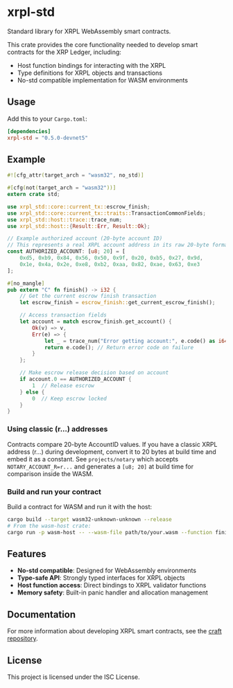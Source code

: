 # xrpl-std

Standard library for XRPL WebAssembly smart contracts.

This crate provides the core functionality needed to develop smart contracts for the XRP Ledger, including:
- Host function bindings for interacting with the XRPL
- Type definitions for XRPL objects and transactions
- No-std compatible implementation for WASM environments

## Usage

Add this to your `Cargo.toml`:

```toml
[dependencies]
xrpl-std = "0.5.0-devnet5"
```

## Example

```rust
#![cfg_attr(target_arch = "wasm32", no_std)]

#[cfg(not(target_arch = "wasm32"))]
extern crate std;

use xrpl_std::core::current_tx::escrow_finish;
use xrpl_std::core::current_tx::traits::TransactionCommonFields;
use xrpl_std::host::trace::trace_num;
use xrpl_std::host::{Result::Err, Result::Ok};

// Example authorized account (20-byte account ID)
// This represents a real XRPL account address in its raw 20-byte format
const AUTHORIZED_ACCOUNT: [u8; 20] = [
    0xd5, 0xb9, 0x84, 0x56, 0x50, 0x9f, 0x20, 0xb5, 0x27, 0x9d,
    0x1e, 0x4a, 0x2e, 0xe8, 0xb2, 0xaa, 0x82, 0xae, 0x63, 0xe3
];

#[no_mangle]
pub extern "C" fn finish() -> i32 {
    // Get the current escrow finish transaction
    let escrow_finish = escrow_finish::get_current_escrow_finish();

    // Access transaction fields
    let account = match escrow_finish.get_account() {
        Ok(v) => v,
        Err(e) => {
            let _ = trace_num("Error getting account:", e.code() as i64);
            return e.code(); // Return error code on failure
        }
    };

    // Make escrow release decision based on account
    if account.0 == AUTHORIZED_ACCOUNT {
        1  // Release escrow
    } else {
        0  // Keep escrow locked
    }
}
```

### Using classic (r...) addresses

Contracts compare 20-byte AccountID values. If you have a classic XRPL address (r...) during development, convert it to 20 bytes at build time and embed it as a constant. See `projects/notary` which accepts `NOTARY_ACCOUNT_R=r...` and generates a `[u8; 20]` at build time for comparison inside the WASM.

### Build and run your contract

Build a contract for WASM and run it with the host:

```bash
cargo build --target wasm32-unknown-unknown --release
# From the wasm-host crate:
cargo run -p wasm-host -- --wasm-file path/to/your.wasm --function finish
```

## Features

- **No-std compatible**: Designed for WebAssembly environments
- **Type-safe API**: Strongly typed interfaces for XRPL objects
- **Host function access**: Direct bindings to XRPL validator functions
- **Memory safety**: Built-in panic handler and allocation management

## Documentation

For more information about developing XRPL smart contracts, see the [craft repository](https://github.com/XRPLF/craft).

## License

This project is licensed under the ISC License.
